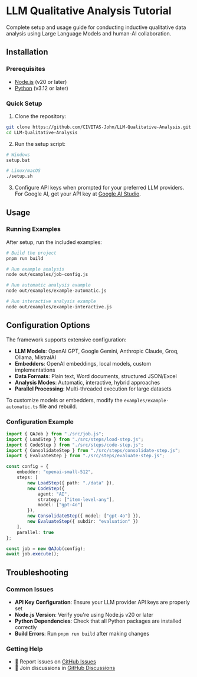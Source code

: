 # LLM Qualitative Analysis Tutorial

Complete setup and usage guide for conducting inductive qualitative data analysis using Large Language Models and human-AI collaboration.

## Installation

### Prerequisites
- [Node.js](https://nodejs.org/en/download) (v20 or later)
- [Python](https://www.python.org/downloads/) (v3.12 or later)

### Quick Setup
1. Clone the repository:
```bash
git clone https://github.com/CIVITAS-John/LLM-Qualitative-Analysis.git
cd LLM-Qualitative-Analysis
```

2. Run the setup script:
```bash
# Windows
setup.bat

# Linux/macOS
./setup.sh
```

3. Configure API keys when prompted for your preferred LLM providers. For Google AI, get your API key at [Google AI Studio](https://aistudio.google.com/app/apikey).

## Usage
### Running Examples
After setup, run the included examples:
```bash
# Build the project
pnpm run build

# Run example analysis
node out/examples/job-config.js

# Run automatic analysis example
node out/examples/example-automatic.js

# Run interactive analysis example  
node out/examples/example-interactive.js
```

## Configuration Options

The framework supports extensive configuration:

- **LLM Models**: OpenAI GPT, Google Gemini, Anthropic Claude, Groq, Ollama, MistralAI
- **Embedders**: OpenAI embeddings, local models, custom implementations
- **Data Formats**: Plain text, Word documents, structured JSON/Excel
- **Analysis Modes**: Automatic, interactive, hybrid approaches
- **Parallel Processing**: Multi-threaded execution for large datasets

To customize models or embedders, modify the `examples/example-automatic.ts` file and rebuild.

### Configuration Example
```typescript
import { QAJob } from "./src/job.js";
import { LoadStep } from "./src/steps/load-step.js";
import { CodeStep } from "./src/steps/code-step.js";
import { ConsolidateStep } from "./src/steps/consolidate-step.js";
import { EvaluateStep } from "./src/steps/evaluate-step.js";

const config = {
    embedder: "openai-small-512",
    steps: [
        new LoadStep({ path: "./data" }),
        new CodeStep({ 
            agent: "AI", 
            strategy: ["item-level-any"], 
            model: ["gpt-4o"] 
        }),
        new ConsolidateStep({ model: ["gpt-4o"] }),
        new EvaluateStep({ subdir: "evaluation" })
    ],
    parallel: true
};

const job = new QAJob(config);
await job.execute();
```

## Troubleshooting

### Common Issues
- **API Key Configuration**: Ensure your LLM provider API keys are properly set
- **Node.js Version**: Verify you're using Node.js v20 or later
- **Python Dependencies**: Check that all Python packages are installed correctly
- **Build Errors**: Run `pnpm run build` after making changes

### Getting Help
- 🐛 Report issues on [GitHub Issues](https://github.com/CIVITAS-John/LLM-Qualitative-Analysis/issues)
- 💬 Join discussions in [GitHub Discussions](https://github.com/CIVITAS-John/LLM-Qualitative-Analysis/discussions)
